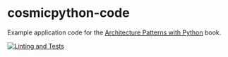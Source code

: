 # cosmicpython-code
Example application code for the [Architecture Patterns with Python](https://www.oreilly.com/library/view/architecture-patterns-with/9781492052197/) book.

[![Linting and Tests](https://github.com/heykarimoff/cosmicpython-code/actions/workflows/python-app.yml/badge.svg)](https://github.com/heykarimoff/cosmicpython-code/actions/workflows/python-app.yml)
